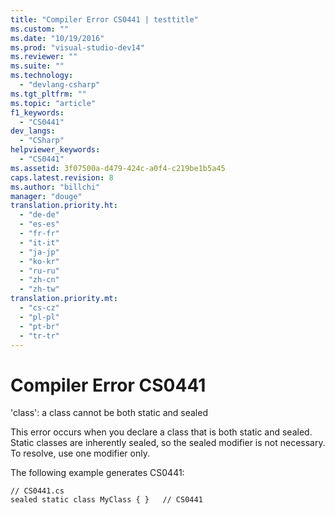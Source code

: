 ```yaml
---
title: "Compiler Error CS0441 | testtitle"
ms.custom: ""
ms.date: "10/19/2016"
ms.prod: "visual-studio-dev14"
ms.reviewer: ""
ms.suite: ""
ms.technology: 
  - "devlang-csharp"
ms.tgt_pltfrm: ""
ms.topic: "article"
f1_keywords: 
  - "CS0441"
dev_langs: 
  - "CSharp"
helpviewer_keywords: 
  - "CS0441"
ms.assetid: 3f07500a-d479-424c-a0f4-c219be1b5a45
caps.latest.revision: 8
ms.author: "billchi"
manager: "douge"
translation.priority.ht: 
  - "de-de"
  - "es-es"
  - "fr-fr"
  - "it-it"
  - "ja-jp"
  - "ko-kr"
  - "ru-ru"
  - "zh-cn"
  - "zh-tw"
translation.priority.mt: 
  - "cs-cz"
  - "pl-pl"
  - "pt-br"
  - "tr-tr"
---
```

# Compiler Error CS0441
'class': a class cannot be both static and sealed  
  
 This error occurs when you declare a class that is both static and sealed. Static classes are inherently sealed, so the sealed modifier is not necessary. To resolve, use one modifier only.  
  
 The following example generates CS0441:  
  
```  
// CS0441.cs  
sealed static class MyClass { }   // CS0441  
```